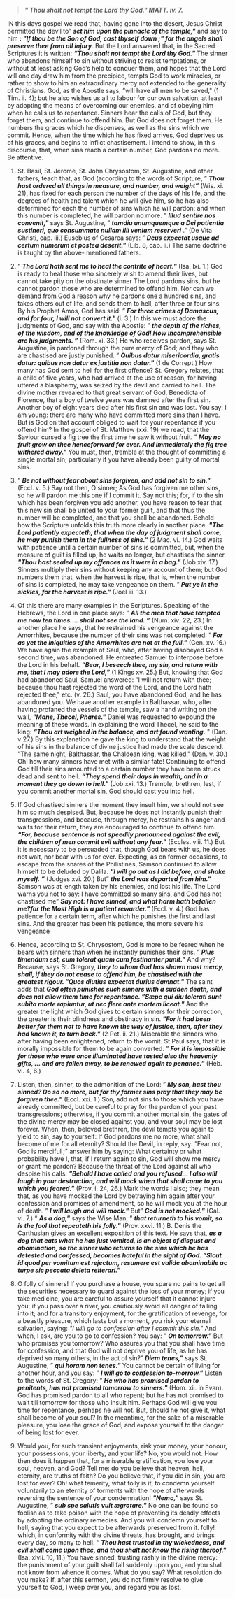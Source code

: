 
> **_" Thou shalt not tempt the Lord thy God." MATT. iv. 7._**

IN this days gospel we read that, having gone into the desert, Jesus Christ permitted the devil to” **_set him upon the pinnacle of the temple,"_** and say to him **_: "If thou be the Son of God, cast thyself down ;" for the angels shall preserve thee from all injury._** But the Lord answered that, in the Sacred Scriptures it is written: **_“Thou shalt not tempt the Lord thy God."_** The sinner who abandons himself to sin without striving to resist temptations, or without at least asking God’s help to conquer them, and hopes that the Lord will one day draw him from the precipice, tempts God to work miracles, or rather to show to him an extraordinary mercy not extended to the generality of Christians. God, as the Apostle says, ”will have all men to be saved," (1 Tim. ii. 4); but he also wishes us all to labour for our own salvation, at least by adopting the means of overcoming our enemies, and of obeying him when he calls us to repentance. Sinners hear the calls of God, but they forget them, and continue to offend him. But God does not forget them. He numbers the graces which he dispenses, as well as the sins which we commit. Hence, when the time which he has fixed arrives, God deprives us of his graces, and begins to inflict chastisement. I intend to show, in this discourse, that, when sins reach a certain number, God pardons no more. Be attentive.

1. St. Basil, St. Jerome, St. John Chrysostom, St. Augustine, and other fathers, teach that, as God (according to the words of Scripture, ” **_Thou hast ordered all things in measure, and number, and weight”_** (Wis. xi. 21), has fixed for each person the number of the days of his life, and the degrees of health and talent which he will give him, so he has also determined for each the number of sins which he will pardon; and when this number is completed, he will pardon no more. ” **_Illud sentire nos convenit,"_** says St. Augustine, ” **_tamdiu unumquemque a Dei patientia sustineri, quo consummate nullam illi veniam reserveri_** ." (De Vita Christi, cap. iii.) Eusebius of Cesarea says: ” **_Deus expectat usque ad certum numerum et postea deserit."_** (Lib. 8, cap. ii.) The same doctrine is taught by the above- mentioned fathers.

2. ” **_The Lord hath sent me to heal the contrite of heart."_** (Isa. Ixi. 1.) God is ready to heal those who sincerely wish to amend their lives, but cannot take pity on the obstinate sinner The Lord pardons sins, but he cannot pardon those who are determined to offend him. Nor can we demand from God a reason why he pardons one a hundred sins, and takes others out of life, and sends them to hell, after three or four sins. By his Prophet Amos, God has said: ” **_For three crimes of Damascus, and for four, I will not convert it."_** (i. 3.) In this we must adore the judgments of God, and say with the Apostle: ” **_the depth of the riches, of the wisdom, and of the knowledge of God! How incomprehensible are his judgments. ”_** (Rom. xi. 33.) He who receives pardon, says St. Augustine, is pardoned through the pure mercy of God; and they who are chastised are justly punished. ” **_Quibus datur misericordia, gratis datur: quibus non datur ex justitia non datur."_** (1 de Corrept.) How many has God sent to hell for the first offence? St. Gregory relates, that a child of five years, who had arrived at the use of reason, for having uttered a blasphemy, was seized by the devil and carried to hell. The divine mother revealed to that great servant of God, Benedicta of Florence, that a boy of twelve years was damned after the first sin. Another boy of eight years died after his first sin and was lost. You say: I am young: there are many who have committed more sins than I have. But is God on that account obliged to wait for your repentance if you offend him? In the gospel of St. Matthew (xxi. 19) we read, that the Saviour cursed a fig tree the first time he saw it without fruit. ” **_May no fruit grow on thee henceforward for ever. And immediately the fig tree withered away."_** You must, then, tremble at the thought of committing a single mortal sin, particularly if you have already been guilty of mortal sins.  

3. ” **_Be not without fear about sins forgiven, and add not sin to sin."_** (Eccl. v. 5.) Say not then, O sinner; As God has forgiven me other sins, so he will pardon me this one if I commit it. Say not this; for, if to the sin which has been forgiven you add another, you have reason to fear that this new sin shall be united to your former guilt, and that thus the number will be completed, and that you shall be abandoned. Behold how the Scripture unfolds this truth more clearly in another place. **_"The Lord patiently expecteth, that when the day of judgment shall come, he may punish them in the fullness of sins."_** (2 Mac. vi. 14.) God waits with patience until a certain number of sins is committed, but, when the measure of guilt is filled up, he waits no longer, but chastises the sinner. **_"Thou hast sealed up my offences as it were in a bag."_** (Job xiv. 17.) Sinners multiply their sins without keeping any account of them; but God numbers them that, when the harvest is ripe, that is, when the number of sins is completed, he may take vengeance on them. ” **_Put ye in the sickles, for the harvest is ripe."_** (Joel iii. 13.)

4. Of this there are many examples in the Scriptures. Speaking of the Hebrews, the Lord in one place says: ” **_All the men that have tempted me now ten times.... shall not see the land. ”_** (Num. xiv. 22, 23.) In another place he says, that he restrained his vengeance against the Amorrhites, because the number of their sins was not completed. ” **_For as yet the iniquities of the Amorrhites are not at the full."_** (Gen. xv. 16.) We have again the example of Saul, who, after having disobeyed God a second time, was abandoned. He entreated Samuel to interpose before the Lord in his behalf. **_“Bear, I beseech thee, my sin, and return with me, that I may adore the Lord,"_** (1 Kings xv. 25.) But, knowing that God had abandoned Saul, Samuel answered: ”I will not return with thee; because thou hast rejected the word of the Lord, and the Lord hath rejected thee," etc. (v. 26.) Saul, you have abandoned God, and he has abandoned you. We have another example in Balthassar, who, after having profaned the vessels of the temple, saw a hand writing on the wall, **_"Mane, Thecel, Phares."_** Daniel was requested to expound the meaning of these words. In explaining the word Thecel, he said to the king: **_“Thou art weighed in the balance, and art found wanting._** " (Dan. v 27.) By this explanation he gave the king to understand that the weight of his sins in the balance of divine justice had made the scale descend. ”The same night, Balthassar, the Chaldean king, was killed." (Dan. v. 30.) Oh! how many sinners have met with a similar fate! Continuing to offend God till their sins amounted to a certain number they have been struck dead and sent to hell. **_“They spend their days in wealth, and in a moment they go down to hell."_** (Job xxi. 13.) Tremble, brethren, lest, if you commit another mortal sin, God should cast you into hell.

5. If God chastised sinners the moment they insult him, we should not see him so much despised. But, because he does not instantly punish their transgressions, and because, through mercy, he restrains his anger and waits for their return, they are encouraged to continue to offend him. **_“For, because sentence is not speedily pronounced against the evil, the children of men commit evil without any fear."_** (Eccles. viii. 11.) But it is necessary to be persuaded that, though God bears with us, he does not wait, nor bear with us for ever. Expecting, as on former occasions, to escape from the snares of the Philistines, Samson continued to allow himself to be deluded by Dalila. **_“I will go out as I did before, and shake myself. ”_** (Judges xvi. 20.) But” **_the Lord was departed from him."_** Samson was at length taken by his enemies, and lost his life. The Lord warns you not to say: I have committed so many sins, and God has not chastised me” **_Say not: I have sinned, and what harm hath befallen me?for the Most High is a patient rewarder."_** (Eccl. v. 4.) God has patience for a certain term, after which he punishes the first and last sins. And the greater has been his patience, the more severe his vengeance

6. Hence, according to St. Chrysostom, God is more to be feared when he bears with sinners than when he instantly punishes their sins. ” **_Plus timendum est, cum tolerat quam cum festinanter punit."_** And why? Because, says St. Gregory, **_they to whom God has shown most mercy, shall, if they do not cease to offend him, be chastised with the greatest rigour. ”Quos diutius expectat durius damnat."_** The saint adds that **_God often punishes such sinners with a sudden death, and does not allow them time for repentance. ”Sæpe qui diu tolerati sunt subita morte rapiuntur, ut nec flere ante mortem liceat."_** And the greater the light which God gives to certain sinners for their correction, the greater is their blindness and obstinacy in sin. **_"For it had been better for them not to have known the way of justice, than, after they had known it, to turn back."_** (2 Pet. ii. 21.) Miserable the sinners who, after having been enlightened, return to the vomit. St Paul says, that it is morally impossible for them to be again converted. ” **_For it is impossible for those who were once illuminated have tasted also the heavenly gifts, ... and are fallen away, to be renewed again to penance."_** (Heb. vi. 4, 6.)

7. Listen, then, sinner, to the admonition of the Lord: ” **_My son, hast thou sinned? Do so no more, but for thy former sins pray that they may be forgiven thee."_** (Eccl. xxi. 1.) Son, add not sins to those which you have already committed, but be careful to pray for the pardon of your past transgressions; otherwise, if you commit another mortal sin, the gates of the divine mercy may be closed against you, and your soul may be lost forever. When, then, beloved brethren, the devil tempts you again to yield to sin, say to yourself: If God pardons me no more, what shall become of me for all eternity? Should the Devil, in reply, say: ”Fear not, God is merciful ;" answer him by saying: What certainty or what probability have I, that, if I return again to sin, God will show me mercy or grant me pardon? Because the threat of the Lord against all who despise his calls: **_"Behold I have called and you refused... I also will laugh in your destruction, and will mock when that shall come to you which you feared."_** (Prov. i. 24, 26.) Mark the words I also; they mean that, as you have mocked the Lord by betraying him again after your confession and promises of amendment, so he will mock you at the hour of death. ” **_I will laugh and will mock."_** But” **_God is not mocked."_** (Gal. vi. 7.) “ **_As a dog,"_** says the Wise Man, ” **_that returneth to his vomit, so is the fool that repeateth his folly."_** (Prov. xxvi. 11.) B. Denis the Carthusian gives an excellent exposition of this text. He says that, **_as a dog that eats what he has just vomited, is an object of disgust and abomination, so the sinner who returns to the sins which he has detested and confessed, becomes hateful in the sight of God. ”Sicut id quod per vomitum est rejectum, resumere est valide abominabile ac turpe sic peccata deleta reiterari."_**

8. O folly of sinners! If you purchase a house, you spare no pains to get all the securities necessary to guard against the loss of your money; if you take medicine, you are careful to assure yourself that it cannot injure you; if you pass over a river, you cautiously avoid all danger of falling into it; and for a transitory enjoyment, for the gratification of revenge, for a beastly pleasure, which lasts but a moment, you risk your eternal salvation, saying: _"I will go to confession after I commit this sin."_ And when, I ask, are you to go to confession? You say: ” **_On tomorrow."_** But who promises you tomorrow? Who assures you that you shall have time for confession, and that God will not deprive you of life, as he has deprived so many others, in the act of sin?” **_Diem tenes,"_** says St. Augustine, ” **_qui horam non tenes."_** You cannot be certain of living for another hour, and you say: ” **_I will go to confession to-morrow."_** Listen to the words of St. Gregory: ” **_He who has promised pardon to penitents, has not promised tomorrow to sinners."_** (Hom. xii. in Evan). God has promised pardon to all who repent; but he has not promised to wait till tomorrow for those who insult him. Perhaps God will give you time for repentance, perhaps he will not. But, should he not give it, what shall become of your soul? In the meantime, for the sake of a miserable pleasure, you lose the grace of God, and expose yourself to the danger of being lost for ever.

9. Would you, for such transient enjoyments, risk your money, your honour, your possessions, your liberty, and your life? No, you would not. How then does it happen that, for a miserable gratification, you lose your soul, heaven, and God? Tell me: do you believe that heaven, hell, eternity, are truths of faith? Do you believe that, if you die in sin, you are lost for ever? Oh! what temerity, what folly is it, to condemn yourself voluntarily to an eternity of torments with the hope of afterwards reversing the sentence of your condemnation! **_"Nemo,"_** says St. Augustine, ” **_sub spe salutis vult ægrotare."_** No one can be found so foolish as to take poison with the hope of preventing its deadly effects by adopting the ordinary remedies. And you will condemn yourself to hell, saying that you expect to be afterwards preserved from it. folly! which, in conformity with the divine threats, has brought, and brings every day, so many to hell. “ **_Thou hast trusted in thy wickedness, and evil shall come upon thee, and thou shalt not know the rising thereof."_** (Isa. xlvii. 10, 11.) You have sinned, trusting rashly in the divine mercy: the punishment of your guilt shall fall suddenly upon you, and you shall not know from whence it comes. What do you say? What resolution do you make? If, after this sermon, you do not firmly resolve to give yourself to God, I weep over you, and regard you as lost.


